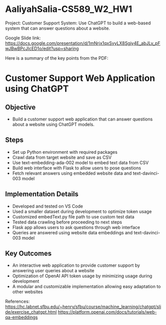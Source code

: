 # AaliyahSalia-CS589_W2_HW1
Project: Customer Support System: Use ChatGPT to build a web-based system that can answer questions about a website.

Google Slide link: https://docs.google.com/presentation/d/1mNrjx1qxSvyLX8Sgjy4E_abJLv_pFwJBwBPcJIcED1o/edit?usp=sharing

Here is a summary of the key points from the PDF:

# Customer Support Web Application using ChatGPT

## Objective
- Build a customer support web application that can answer questions about a website using ChatGPT models.

## Steps
- Set up Python environment with required packages
- Crawl data from target website and save as CSV
- Use text-embedding-ada-002 model to embed text data from CSV 
- Build web interface with Flask to allow users to pose questions
- Fetch relevant answers using embedded website data and text-davinci-003 model

## Implementation Details
- Developed and tested on VS Code 
- Used a smaller dataset during development to optimize token usage
- Customized embedText.py file path to use custom test data
- Tested data crawling before proceeding to next steps
- Flask app allows users to ask questions through web interface
- Queries are answered using website data embeddings and text-davinci-003 model

## Key Outcomes
- An interactive web application to provide customer support by answering user queries about a website
- Optimization of OpenAI API token usage by minimizing usage during development
- A modular and customizable implementation allowing easy adaptation to other websites

References:
https://hc.labnet.sfbu.edu/~henry/sfbu/course/machine_learning/chatgpt/slide/exercise_chatgpt.html
https://platform.openai.com/docs/tutorials/web-qa-embeddings

